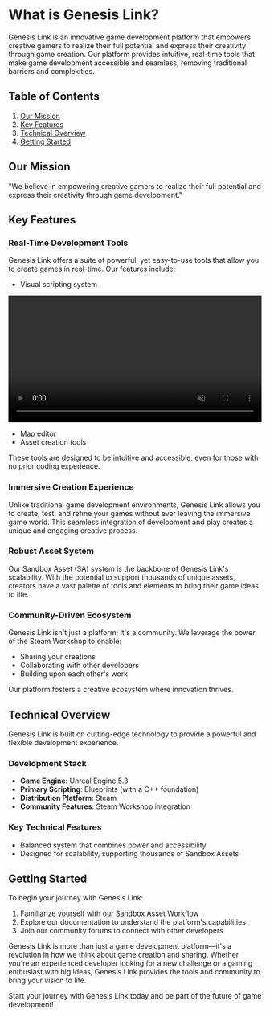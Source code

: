 # What is Genesis Link?

Genesis Link is an innovative game development platform that empowers creative gamers to realize their full potential and express their creativity through game creation. Our platform provides intuitive, real-time tools that make game development accessible and seamless, removing traditional barriers and complexities.

## Table of Contents

1. [Our Mission](#our-mission)
2. [Key Features](#key-features)
3. [Technical Overview](#technical-overview)
4. [Getting Started](#getting-started)

## Our Mission

"We believe in empowering creative gamers to realize their full potential and express their creativity through game development."

## Key Features

### Real-Time Development Tools

Genesis Link offers a suite of powerful, yet easy-to-use tools that allow you to create games in real-time. Our features include:

- Visual scripting system

<video width="100%" autoplay loop muted playsinline>
  <source src="/Scripting.mp4" type="video/mp4">
  Your browser does not support the video tag.
</video>

- Map editor
- Asset creation tools

These tools are designed to be intuitive and accessible, even for those with no prior coding experience.

### Immersive Creation Experience

Unlike traditional game development environments, Genesis Link allows you to create, test, and refine your games without ever leaving the immersive game world. This seamless integration of development and play creates a unique and engaging creative process.

### Robust Asset System

Our Sandbox Asset (SA) system is the backbone of Genesis Link's scalability. With the potential to support thousands of unique assets, creators have a vast palette of tools and elements to bring their game ideas to life.

### Community-Driven Ecosystem

Genesis Link isn't just a platform; it's a community. We leverage the power of the Steam Workshop to enable:

- Sharing your creations
- Collaborating with other developers
- Building upon each other's work

Our platform fosters a creative ecosystem where innovation thrives.

## Technical Overview

Genesis Link is built on cutting-edge technology to provide a powerful and flexible development experience.

### Development Stack

- **Game Engine**: Unreal Engine 5.3
- **Primary Scripting**: Blueprints (with a C++ foundation)
- **Distribution Platform**: Steam
- **Community Features**: Steam Workshop integration

### Key Technical Features

- Balanced system that combines power and accessibility
- Designed for scalability, supporting thousands of Sandbox Assets

## Getting Started

To begin your journey with Genesis Link:

1. Familiarize yourself with our [Sandbox Asset Workflow](/documentation/sandbox-asset-workflow/getting-started)
2. Explore our documentation to understand the platform's capabilities
3. Join our community forums to connect with other developers

Genesis Link is more than just a game development platform—it's a revolution in how we think about game creation and sharing. Whether you're an experienced developer looking for a new challenge or a gaming enthusiast with big ideas, Genesis Link provides the tools and community to bring your vision to life.

Start your journey with Genesis Link today and be part of the future of game development!